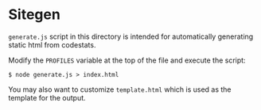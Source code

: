 # Sitegen

`generate.js` script in this directory is intended for automatically generating static html from codestats.

Modify the `PROFILES` variable at the top of the file and execute the script:
```
$ node generate.js > index.html
```

You may also want to customize `template.html` which is used as the template for the output.
